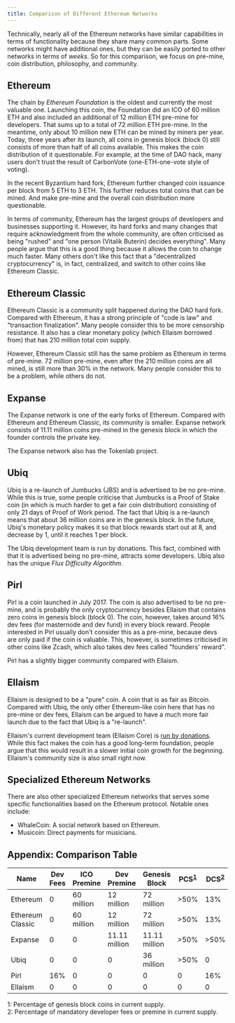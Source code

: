 ```yaml
---
title: Comparison of Different Ethereum Networks
---
```


Technically, nearly all of the Ethereum networks have similar capabilities in
terms of functionality because they share many common parts. Some networks might
have additional ones, but they can be easily ported to other networks in terms
of *weeks*. So for this comparison, we focus on pre-mine, coin distribution,
philosophy, and community.

## Ethereum

The chain by *Ethereum Foundation* is the oldest and currently the most valuable
one. Launching this coin, the Foundation did an ICO of 60 million ETH and also
included an additional of 12 million ETH pre-mine for developers. That sums up
to a total of 72 million ETH pre-mine. In the meantime, only about 10 million
new ETH can be mined by miners per year. Today, three years after its launch,
all coins in genesis block (block 0) still consists of more than half of all
coins available. This makes the coin distribution of it questionable. For
example, at the time of DAO hack, many users don't trust the result of
CarbonVote (one-ETH-one-vote style of voting).

In the recent Byzantium hard fork, Ethereum further changed coin issuance per
block from 5 ETH to 3 ETH. This further reduces total coins that can be mined.
And make pre-mine and the overall coin distribution more questionable.

In terms of community, Ethereum has the largest groups of developers and
businesses supporting it. However, its hard forks and many changes that require
acknowledgment from the whole community, are often criticised as being "rushed"
and "one person (Vitalik Buterin) decides everything". Many people argue that
this is a good thing because it allows the coin to change much faster. Many
others don't like this fact that a "decentralized cryptocurrency" is, in fact,
centralized, and switch to other coins like Ethereum Classic.

## Ethereum Classic

Ethereum Classic is a community split happened during the DAO hard fork.
Compared with Ethereum, it has a strong principle of "code is law" and
"transaction finalization". Many people consider this to be more censorship
resistance. It also has a clear monetary policy (which Ellaism borrowed from)
that has 210 million total coin supply.

However, Ethereum Classic still has the same problem as Ethereum in terms of
pre-mine. 72 million pre-mine, even after the 210 million coins are all mined,
is still more than 30% in the network. Many people consider this to be a
problem, while others do not.

## Expanse

The Expanse network is one of the early forks of Ethereum. Compared with
Ethereum and Ethereum Classic, its community is smaller. Expanse network
consists of 11.11 million coins pre-mined in the genesis block in which the
founder controls the private key.

The Expanse network also has the Tokenlab project.

## Ubiq

Ubiq is a re-launch of Jumbucks (JBS) and is advertised to be no pre-mine. While
this is true, some people criticise that Jumbucks is a Proof of Stake coin (in
which is much harder to get a fair coin distribution) consisting of only 21 days
of Proof of Work period. The fact that Ubiq is a re-launch means that about 36
million coins are in the genesis block. In the future, Ubiq's monetary policy
makes it so that block rewards start out at 8, and decrease by 1, until it
reaches 1 per block.

The Ubiq development team is run by donations. This fact, combined with that it
is advertised being no pre-mine, attracts some developers. Ubiq also has the
unique *Flux Difficulty Algorithm*.

## Pirl

Pirl is a coin launched in July 2017. The coin is also advertised to be no
pre-mine, and is probably the only cryptocurrency besides Ellaism that contains
zero coins in genesis block (block 0). The coin, however, takes around 16% dev
fees (for masternode and dev fund) in every block reward. People interested in
Pirl usually don't consider this as a pre-mine, because devs are only paid if
the coin is valuable. This, however, is sometimes criticised in other coins like
Zcash, which also takes dev fees called "founders' reward".

Pirl has a slightly bigger community compared with Ellaism.

## Ellaism

Ellaism is designed to be a "pure" coin. A coin that is as fair as Bitcoin.
Compared with Ubiq, the only other Ethereum-like coin here that has no pre-mine
or dev fees, Ellaism can be argued to have a much more fair launch due to the
fact that Ubiq is a "re-launch".

Ellaism's current development team (Ellaism Core) is [run by
donations](/roadmap/). While this fact makes the coin has a good long-term
foundation, people argue that this would result in a slower initial coin growth
for the beginning. Ellaism's community size is also small right now.

## Specialized Ethereum Networks

There are also other specialized Ethereum networks that serves some specific
functionalities based on the Ethereum protocol. Notable ones include:

* WhaleCoin: A social network based on Ethereum.
* Musicoin: Direct payments for musicians.

## Appendix: Comparison Table

<!-- Include the standard DataTables bits -->
<script src="https://cdnjs.cloudflare.com/ajax/libs/jquery/2.1.4/jquery.min.js"></script>
<link rel="stylesheet" type="text/css" href="//cdn.datatables.net/1.10.13/css/jquery.dataTables.css">
<script type="text/javascript" charset="utf8" src="//cdn.datatables.net/1.10.13/js/jquery.dataTables.js"></script>
<script>
  $(document).ready(function(){
    $('div.datatable-begin').nextUntil('div.datatable-end', 'table').addClass('display');
    $('table.display').DataTable( {
      paging: false,
      stateSave: false,
      searching: false,
      ordering: false
    });
  });
</script>

<div class="datatable-begin"></div>

| Name             | Dev Fees | ICO Premine | Dev Premine   | Genesis Block | PCS<sup><a href="#pcs">1</a></sup> | DCS<sup><a href="#dcs">2</a></sup> |
|------------------|----------|-------------|---------------|---------------|------------------------------------|------------------------------------|
| Ethereum         |        0 |  60 million | 12 million    | 72 million    |                               >50% | 13%                                |
| Ethereum Classic |        0 |  60 million | 12 million    | 72 million    |                               >50% | 13%                                |
| Expanse          |        0 |           0 | 11.11 million | 11.11 million |                               >50% | >50%                               |
| Ubiq             |        0 |           0 | 0             | 36 million    |                               >50% | 0                                  |
| Pirl             |      16% |           0 | 0             | 0             |                                  0 | 16%                                |
| Ellaism          |        0 |           0 | 0             | 0             |                                  0 | 0                                  |

<div class="datatable-end"></div>

<a name="pcs">1</a>: Percentage of genesis block coins in current supply.<br />
<a name="dcs">2</a>: Percentage of mandatory developer fees or premine in current supply.
